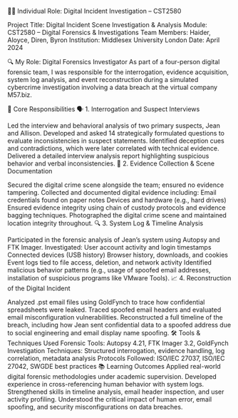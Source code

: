 🕵️‍♂️ Individual Role: Digital Incident Investigation – CST2580

Project Title: Digital Incident Scene Investigation & Analysis
Module: CST2580 – Digital Forensics & Investigations
Team Members: Haider, Aloyce, Diren, Byron
Institution: Middlesex University London
Date: April 2024

🔍 My Role: Digital Forensics Investigator
As part of a four-person digital forensic team, I was responsible for the interrogation, evidence acquisition, system log analysis, and event reconstruction during a simulated cybercrime investigation involving a data breach at the virtual company M57.biz.

🧩 Core Responsibilities
🗣️ 1. Interrogation and Suspect Interviews

Led the interview and behavioral analysis of two primary suspects, Jean and Allison.
Developed and asked 14 strategically formulated questions to evaluate inconsistencies in suspect statements.
Identified deception cues and contradictions, which were later correlated with technical evidence.
Delivered a detailed interview analysis report highlighting suspicious behavior and verbal inconsistencies.
🧾 2. Evidence Collection & Scene Documentation

Secured the digital crime scene alongside the team; ensured no evidence tampering.
Collected and documented digital evidence including:
Email credentials found on paper notes
Devices and hardware (e.g., hard drives)
Ensured evidence integrity using chain of custody protocols and evidence bagging techniques.
Photographed the digital crime scene and maintained location integrity throughout.
🔍 3. System Log & Timeline Analysis

Participated in the forensic analysis of Jean’s system using Autopsy and FTK Imager.
Investigated:
User account activity and login timestamps
Connected devices (USB history)
Browser history, downloads, and cookies
Event logs tied to file access, deletion, and network activity
Identified malicious behavior patterns (e.g., usage of spoofed email addresses, installation of suspicious programs like VMware Tools).
📈 4. Reconstruction of the Digital Incident

Analyzed .pst email files using GoldFynch to trace how confidential spreadsheets were leaked.
Traced spoofed email headers and evaluated email misconfiguration vulnerabilities.
Reconstructed a full timeline of the breach, including how Jean sent confidential data to a spoofed address due to social engineering and email display name spoofing.
🛠️ Tools & Techniques Used
Forensic Tools: Autopsy 4.21, FTK Imager 3.2, GoldFynch
Investigation Techniques: Structured interrogation, evidence handling, log correlation, metadata analysis
Protocols Followed: ISO/IEC 27037, ISO/IEC 27042, SWGDE best practices
📚 Learning Outcomes
Applied real-world digital forensic methodologies under academic supervision.
Developed experience in cross-referencing human behavior with system logs.
Strengthened skills in timeline analysis, email header inspection, and user activity profiling.
Understood the critical impact of human error, email spoofing, and security misconfigurations on data breaches.



